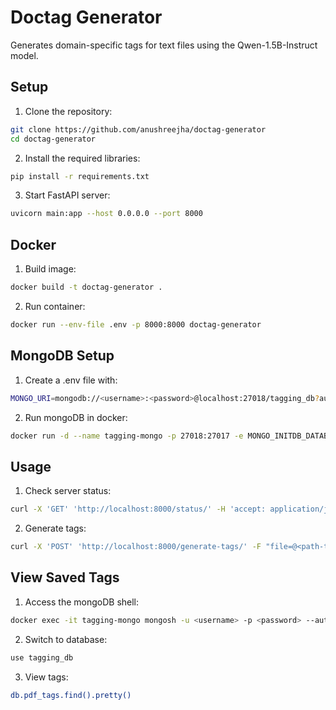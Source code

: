 # Doctag Generator

Generates domain-specific tags for text files using the Qwen-1.5B-Instruct model. 

## Setup

1. Clone the repository:
```bash
git clone https://github.com/anushreejha/doctag-generator
cd doctag-generator
```

2. Install the required libraries:
```bash
pip install -r requirements.txt
```

3. Start FastAPI server:
```bash
uvicorn main:app --host 0.0.0.0 --port 8000
```

## Docker

1. Build image:
```bash
docker build -t doctag-generator .
```

2. Run container:
```bash
docker run --env-file .env -p 8000:8000 doctag-generator
```

## MongoDB Setup

1. Create a .env file with:
```bash
MONGO_URI=mongodb://<username>:<password>@localhost:27018/tagging_db?authSource=tagging_db
```

2. Run mongoDB in docker:
```bash
docker run -d --name tagging-mongo -p 27018:27017 -e MONGO_INITDB_DATABASE=tagging_db mongo
```

## Usage

1. Check server status:
```bash
curl -X 'GET' 'http://localhost:8000/status/' -H 'accept: application/json'
```

2. Generate tags:
```bash
curl -X 'POST' 'http://localhost:8000/generate-tags/' -F "file=@<path-to-file>"
```

## View Saved Tags 

1. Access the mongoDB shell:
```bash
docker exec -it tagging-mongo mongosh -u <username> -p <password> --authenticationDatabase tagging_db
```

2. Switch to database:
```bash
use tagging_db
```

3. View tags:
```bash
db.pdf_tags.find().pretty()
```

